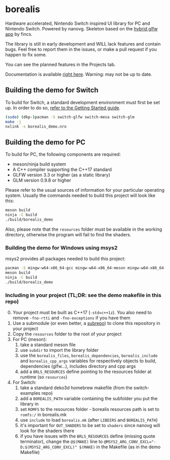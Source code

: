 # borealis

Hardware accelerated, Nintendo Switch inspired UI library for PC and Nintendo Switch. Powered by nanovg. Skeleton based on the [hybrid glfw app](https://github.com/fincs/hybrid_app) by fincs.

The library is still in early development and WILL lack features and contain bugs. Feel free to report them in the issues, or make a pull request if you happen to fix some.

You can see the planned features in the Projects tab.

Documentation is available [right here](https://github.com/natinusala/borealis/wiki). Warning: may not be up to date.

## Building the demo for Switch

To build for Switch, a standard development environment must first be set up. In order to do so, [refer to the Getting Started guide](https://devkitpro.org/wiki/Getting_Started).

```bash
(sudo) (dkp-)pacman -S switch-glfw switch-mesa switch-glm
make -j
nxlink -s borealis_demo.nro
```

## Building the demo for PC

To build for PC, the following components are required:

- meson/ninja build system
- A C++ compiler supporting the C++17 standard
- GLFW version 3.3 or higher (as a static library)
- GLM version 0.9.8 or higher

Please refer to the usual sources of information for your particular operating system. Usually the commands needed to build this project will look like this:

```bash
meson build
ninja -C build
./build/borealis_demo
```

Also, please note that the `resources` folder must be available in the working directory, otherwise the program will fail to find the shaders.

### Building the demo for Windows using msys2

msys2 provides all packages needed to build this project:

```bash
pacman -S mingw-w64-x86_64-gcc mingw-w64-x86_64-meson mingw-w64-x86_64-ninja mingw-w64-x86_64-pkg-config mingw-w64-x86_64-glfw mingw-w64-x86_64-glm
meson build
ninja -C build
./build/borealis_demo
```

### Including in your project (TL;DR: see the demo makefile in this repo)
0. Your project must be built as C++17 (`-std=c++1z`). You also need to remove `-fno-rtti` and `-fno-exceptions` if you have them
1. Use a submodule (or even better, a [subrepo](https://github.com/ingydotnet/git-subrepo)) to clone this repository in your project
2. Copy the `resources` folder to the root of your project
3. For PC (meson):
    1. take a standard meson file
    2. use `subdir` to import the library folder
    3. use the `borealis_files`, `borealis_dependencies`, `borealis_include` and `borealis_cpp_args` variables for respectively objects to build, dependencies (glfw...), includes directory and cpp args
    4. add a `BRLS_RESOURCES` define pointing to the resources folder at runtime (so `resources`)
4. For Switch:
    1. take a standard deko3d homebrew makefile (from the switch-examples repo)
    2. add a `BOREALIS_PATH` variable containing the subfolder you put the library in
    3. set `ROMFS` to the resources folder - borealis resources path is set to `romfs:/` in borealis.mk
    4. use `include` to load `borealis.mk` (after `LIBDIRS` and `BOREALIS_PATH`)
    5. it's important for `OUT_SHADERS` to be set to `shaders` since nanovg will look for the shaders there
    6. if you have issues with the `BRLS_RESOURCES` define (missing quote terminator), change the `@$(MAKE)` line to `@MSYS2_ARG_CONV_EXCL="-D;$(MSYS2_ARG_CONV_EXCL)" $(MAKE)` in the Makefile (as in the demo Makefile)
